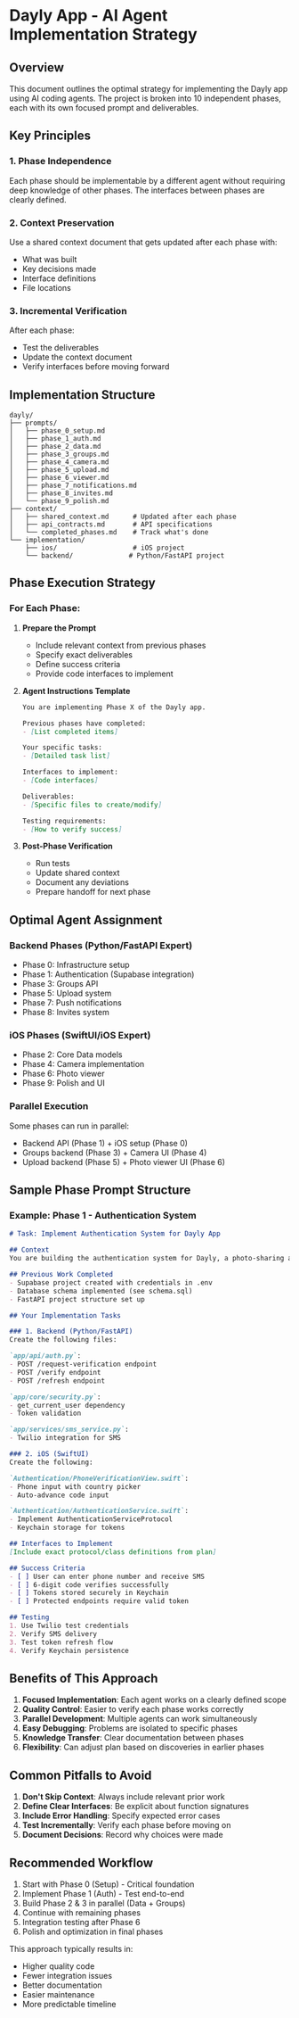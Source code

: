 # Dayly App - AI Agent Implementation Strategy

## Overview
This document outlines the optimal strategy for implementing the Dayly app using AI coding agents. The project is broken into 10 independent phases, each with its own focused prompt and deliverables.

## Key Principles

### 1. Phase Independence
Each phase should be implementable by a different agent without requiring deep knowledge of other phases. The interfaces between phases are clearly defined.

### 2. Context Preservation
Use a shared context document that gets updated after each phase with:
- What was built
- Key decisions made
- Interface definitions
- File locations

### 3. Incremental Verification
After each phase:
- Test the deliverables
- Update the context document
- Verify interfaces before moving forward

## Implementation Structure

```
dayly/
├── prompts/
│   ├── phase_0_setup.md
│   ├── phase_1_auth.md
│   ├── phase_2_data.md
│   ├── phase_3_groups.md
│   ├── phase_4_camera.md
│   ├── phase_5_upload.md
│   ├── phase_6_viewer.md
│   ├── phase_7_notifications.md
│   ├── phase_8_invites.md
│   └── phase_9_polish.md
├── context/
│   ├── shared_context.md      # Updated after each phase
│   ├── api_contracts.md       # API specifications
│   └── completed_phases.md    # Track what's done
└── implementation/
    ├── ios/                   # iOS project
    └── backend/              # Python/FastAPI project
```

## Phase Execution Strategy

### For Each Phase:

1. **Prepare the Prompt**
   - Include relevant context from previous phases
   - Specify exact deliverables
   - Define success criteria
   - Provide code interfaces to implement

2. **Agent Instructions Template**
   ```markdown
   You are implementing Phase X of the Dayly app. 
   
   Previous phases have completed:
   - [List completed items]
   
   Your specific tasks:
   - [Detailed task list]
   
   Interfaces to implement:
   - [Code interfaces]
   
   Deliverables:
   - [Specific files to create/modify]
   
   Testing requirements:
   - [How to verify success]
   ```

3. **Post-Phase Verification**
   - Run tests
   - Update shared context
   - Document any deviations
   - Prepare handoff for next phase

## Optimal Agent Assignment

### Backend Phases (Python/FastAPI Expert)
- Phase 0: Infrastructure setup
- Phase 1: Authentication (Supabase integration)
- Phase 3: Groups API
- Phase 5: Upload system
- Phase 7: Push notifications
- Phase 8: Invites system

### iOS Phases (SwiftUI/iOS Expert)
- Phase 2: Core Data models
- Phase 4: Camera implementation
- Phase 6: Photo viewer
- Phase 9: Polish and UI

### Parallel Execution
Some phases can run in parallel:
- Backend API (Phase 1) + iOS setup (Phase 0)
- Groups backend (Phase 3) + Camera UI (Phase 4)
- Upload backend (Phase 5) + Photo viewer UI (Phase 6)

## Sample Phase Prompt Structure

### Example: Phase 1 - Authentication System

```markdown
# Task: Implement Authentication System for Dayly App

## Context
You are building the authentication system for Dayly, a photo-sharing app. The app uses phone number verification via SMS.

## Previous Work Completed
- Supabase project created with credentials in .env
- Database schema implemented (see schema.sql)
- FastAPI project structure set up

## Your Implementation Tasks

### 1. Backend (Python/FastAPI)
Create the following files:

`app/api/auth.py`:
- POST /request-verification endpoint
- POST /verify endpoint  
- POST /refresh endpoint

`app/core/security.py`:
- get_current_user dependency
- Token validation

`app/services/sms_service.py`:
- Twilio integration for SMS

### 2. iOS (SwiftUI)
Create the following:

`Authentication/PhoneVerificationView.swift`:
- Phone input with country picker
- Auto-advance code input

`Authentication/AuthenticationService.swift`:
- Implement AuthenticationServiceProtocol
- Keychain storage for tokens

## Interfaces to Implement
[Include exact protocol/class definitions from plan]

## Success Criteria
- [ ] User can enter phone number and receive SMS
- [ ] 6-digit code verifies successfully
- [ ] Tokens stored securely in Keychain
- [ ] Protected endpoints require valid token

## Testing
1. Use Twilio test credentials
2. Verify SMS delivery
3. Test token refresh flow
4. Verify Keychain persistence
```

## Benefits of This Approach

1. **Focused Implementation**: Each agent works on a clearly defined scope
2. **Quality Control**: Easier to verify each phase works correctly
3. **Parallel Development**: Multiple agents can work simultaneously
4. **Easy Debugging**: Problems are isolated to specific phases
5. **Knowledge Transfer**: Clear documentation between phases
6. **Flexibility**: Can adjust plan based on discoveries in earlier phases

## Common Pitfalls to Avoid

1. **Don't Skip Context**: Always include relevant prior work
2. **Define Clear Interfaces**: Be explicit about function signatures
3. **Include Error Handling**: Specify expected error cases
4. **Test Incrementally**: Verify each phase before moving on
5. **Document Decisions**: Record why choices were made

## Recommended Workflow

1. Start with Phase 0 (Setup) - Critical foundation
2. Implement Phase 1 (Auth) - Test end-to-end
3. Build Phase 2 & 3 in parallel (Data + Groups)
4. Continue with remaining phases
5. Integration testing after Phase 6
6. Polish and optimization in final phases

This approach typically results in:
- Higher quality code
- Fewer integration issues
- Better documentation
- Easier maintenance
- More predictable timeline
